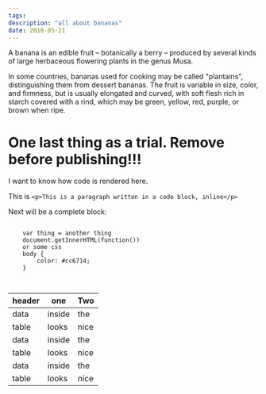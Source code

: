 ```yaml
---
tags:
description: "all about bananas"
date: 2018-05-21
---
```

A banana is an edible fruit – botanically a berry – produced by several kinds
of large herbaceous flowering plants in the genus Musa.

In some countries, bananas used for cooking may be called "plantains",
distinguishing them from dessert bananas. The fruit is variable in size, color,
and firmness, but is usually elongated and curved, with soft flesh rich in
starch covered with a rind, which may be green, yellow, red, purple, or brown
when ripe.

<h1>One last thing as a trial. Remove before publishing!!!</h1>
<p>I want to know how code is rendered here.</p>
<p>This is <code>&lt;p&gt;This is a paragraph written in a code block, inline&lt;/p&gt;</code></p>
<p>Next will be a complete block:</p>
<pre><code>
    var thing = another thing
    document.getInnerHTML(function())
    or some css
    body {
        color: #cc6714;
    }

</code></pre>

|header| one | Two |
|---|---|---|
|data | inside | the|
|table | looks | nice|
|data | inside | the|
|table | looks | nice|
|data | inside | the|
|table | looks | nice|
